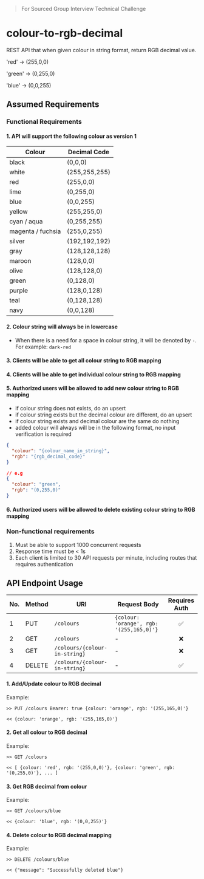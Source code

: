 > For Sourced Group Interview Technical Challenge

# colour-to-rgb-decimal

REST API that when given colour in string format, return RGB decimal value.

'red' → (255,0,0)

'green' → (0,255,0)

'blue' → (0,0,255)

## Assumed Requirements

### Functional Requirements

#### 1. API will support the following colour as version 1

| Colour            | Decimal Code  |
| ----------------- | ------------- |
| black             | (0,0,0)       |
| white             | (255,255,255) |
| red               | (255,0,0)     |
| lime              | (0,255,0)     |
| blue              | (0,0,255)     |
| yellow            | (255,255,0)   |
| cyan / aqua       | (0,255,255)   |
| magenta / fuchsia | (255,0,255)   |
| silver            | (192,192,192) |
| gray              | (128,128,128) |
| maroon            | (128,0,0)     |
| olive             | (128,128,0)   |
| green             | (0,128,0)     |
| purple            | (128,0,128)   |
| teal              | (0,128,128)   |
| navy              | (0,0,128)     |

#### 2. Colour string will always be in lowercase

- When there is a need for a space in colour string, it will be denoted by `-`. For example: `dark-red`

#### 3. Clients will be able to get all colour string to RGB mapping

#### 4. Clients will be able to get individual colour string to RGB mapping

#### 5. Authorized users will be allowed to add new colour string to RGB mapping

- if colour string does not exists, do an upsert
- if colour string exists but the decimal colour are different, do an upsert
- if colour string exists and decimal colour are the same do nothing
- added colour will always will be in the following format, no input verification is required

```json
{
  "colour": "{colour_name_in_string}",
  "rgb": "{rgb_decimal_code}"
}

// e.g
{
  "colour": "green",
  "rgb": "(0,255,0)"
}
```

#### 6. Authorized users will be allowed to delete existing colour string to RGB mapping

### Non-functional requirements

1. Must be able to support 1000 concurrent requests
2. Response time must be < 1s
3. Each client is limited to 30 API requests per minute, including routes that requires authentication

## API Endpoint Usage

| No. | Method | URI                           | Request Body                             | Requires Auth |
| --- | ------ | ----------------------------- | ---------------------------------------- | :-----------: |
| 1   | PUT    | `/colours`                    | `{colour: 'orange', rgb: '(255,165,0)'}` |      ✅       |
| 2   | GET    | `/colours`                    | -                                        |      ❌       |
| 3   | GET    | `/colours/{colour-in-string}` | -                                        |      ❌       |
| 4   | DELETE | `/colours/{colour-in-string}` | -                                        |      ✅       |

#### 1. Add/Update colour to RGB decimal

Example:

```http
>> PUT /colours Bearer: true {colour: 'orange', rgb: '(255,165,0)'}

<< {colour: 'orange', rgb: '(255,165,0)'}
```

#### 2. Get all colour to RGB decimal

Example:

```http
>> GET /colours

<< [ {colour: 'red', rgb: '(255,0,0)'}, {colour: 'green', rgb: '(0,255,0)'}, ... ]
```

#### 3. Get RGB decimal from colour

Example:

```http
>> GET /colours/blue

<< {colour: 'blue', rgb: '(0,0,255)'}
```

#### 4. Delete colour to RGB decimal mapping

Example:

```http
>> DELETE /colours/blue

<< {"message": "Successfully deleted blue"}
```
